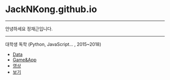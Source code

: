# JackNKong.github.io
---

안녕하세요 정재근입니다.

---


대학생 독학 (Python, JavaScript... , 2015~2018)
 - [Data](./Data) 
 - [Game&App](./Game&App) 
 - [영상](./Video) 
 - [보기](./Website) 
